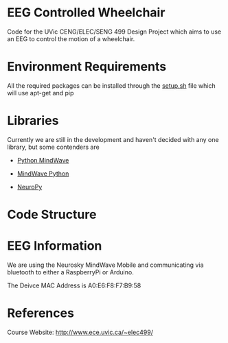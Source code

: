 # EEG Controlled Wheelchair

Code for the UVic CENG/ELEC/SENG 499 Design Project which aims to use an EEG to control the motion of a wheelchair.

# Environment Requirements

All the required packages can be installed through the [setup.sh](/setup.sh) file which will use apt-get and pip

# Libraries

Currently we are still in the development and haven't decided with any one library, but some contenders are

- [Python MindWave](https://github.com/akloster/python-mindwave)

- [MindWave Python](https://github.com/BarkleyUS/mindwave-python)

- [NeuroPy](https://github.com/lihas/NeuroPy/)

# Code Structure

# EEG Information

We are using the Neurosky MindWave Mobile and communicating via bluetooth to either a RaspberryPi or Arduino. 

The Deivce MAC Address is A0:E6:F8:F7:B9:58

# References

Course Website: http://www.ece.uvic.ca/~elec499/